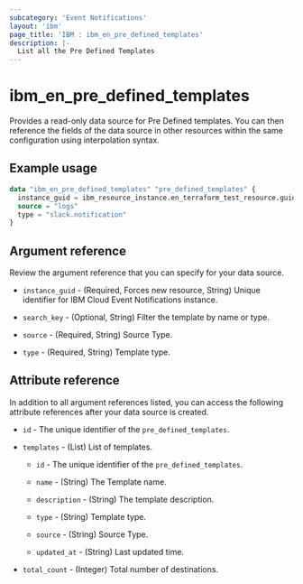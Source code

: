 ```yaml
---
subcategory: 'Event Notifications'
layout: 'ibm'
page_title: 'IBM : ibm_en_pre_defined_templates'
description: |-
  List all the Pre Defined Templates
---
```


# ibm_en_pre_defined_templates

Provides a read-only data source for Pre Defined templates. You can then reference the fields of the data source in other resources within the same configuration using interpolation syntax.

## Example usage

```terraform
data "ibm_en_pre_defined_templates" "pre_defined_templates" {
  instance_guid = ibm_resource_instance.en_terraform_test_resource.guid
  source = "logs"
  type = "slack.notification"
}
```

## Argument reference

Review the argument reference that you can specify for your data source.

- `instance_guid` - (Required, Forces new resource, String) Unique identifier for IBM Cloud Event Notifications instance.

- `search_key` - (Optional, String) Filter the template by name or type.

- `source` - (Required, String) Source Type.

- `type` - (Required, String) Template type.

## Attribute reference

In addition to all argument references listed, you can access the following attribute references after your data source is created.

- `id` - The unique identifier of the `pre_defined_templates`.

- `templates` - (List) List of templates.

  - `id` - The unique identifier of the `pre_defined_templates`.

  - `name` - (String) The Template name.

  - `description` - (String) The template description.

  - `type` - (String) Template type.

  - `source` - (String) Source Type.

  - `updated_at` - (String) Last updated time.

- `total_count` - (Integer) Total number of destinations.
